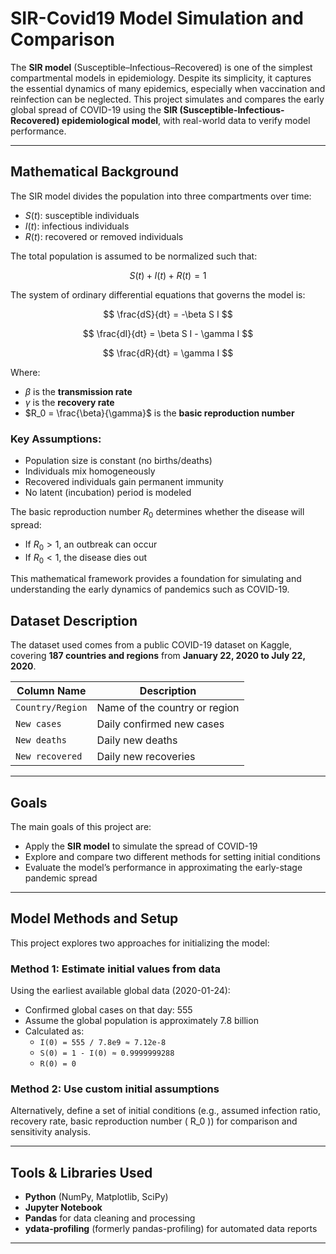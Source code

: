 #  SIR-Covid19 Model Simulation and Comparison
The **SIR model** (Susceptible–Infectious–Recovered) is one of the simplest compartmental models in epidemiology. Despite its simplicity, it captures the essential dynamics of many epidemics, especially when vaccination and reinfection can be neglected.
This project simulates and compares the early global spread of COVID-19 using the **SIR (Susceptible-Infectious-Recovered) epidemiological model**, with real-world data to verify model performance.

---
## Mathematical Background

The SIR model divides the population into three compartments over time:

- $S(t)$: susceptible individuals
- $I(t)$: infectious individuals
- $R(t)$: recovered or removed individuals

The total population is assumed to be normalized such that:

$$
S(t) + I(t) + R(t) = 1
$$

The system of ordinary differential equations that governs the model is:

$$
\frac{dS}{dt} = -\beta S I
$$

$$
\frac{dI}{dt} = \beta S I - \gamma I
$$

$$
\frac{dR}{dt} = \gamma I
$$

Where:
- $\beta$ is the **transmission rate**
- $\gamma$ is the **recovery rate**
- $R_0 = \frac{\beta}{\gamma}$ is the **basic reproduction number**

### Key Assumptions:
- Population size is constant (no births/deaths)
- Individuals mix homogeneously
- Recovered individuals gain permanent immunity
- No latent (incubation) period is modeled

The basic reproduction number $R_0$ determines whether the disease will spread:
- If $R_0 > 1$, an outbreak can occur
- If $R_0 < 1$, the disease dies out

This mathematical framework provides a foundation for simulating and understanding the early dynamics of pandemics such as COVID-19.
##  Dataset Description

The dataset used comes from a public COVID-19 dataset on Kaggle, covering **187 countries and regions** from **January 22, 2020 to July 22, 2020**.

| Column Name      | Description                         |
|------------------|-------------------------------------|
| `Country/Region` | Name of the country or region       |
| `New cases`      | Daily confirmed new cases           |
| `New deaths`     | Daily new deaths                    |
| `New recovered`  | Daily new recoveries                |



---

##   Goals

The main goals of this project are:

- Apply the **SIR model** to simulate the spread of COVID-19  
- Explore and compare two different methods for setting initial conditions  
- Evaluate the model’s performance in approximating the early-stage pandemic spread

---

##  Model Methods and Setup

This project explores two approaches for initializing the model:

### Method 1: Estimate initial values from data

Using the earliest available global data (2020-01-24):

- Confirmed global cases on that day: 555  
- Assume the global population is approximately 7.8 billion  
- Calculated as:
  - `I(0) = 555 / 7.8e9 ≈ 7.12e-8`
  - `S(0) = 1 - I(0) ≈ 0.9999999288`
  - `R(0) = 0`

### Method 2: Use custom initial assumptions

Alternatively, define a set of initial conditions (e.g., assumed infection ratio, recovery rate, basic reproduction number \( R_0 \)) for comparison and sensitivity analysis.

---

##  Tools & Libraries Used

- **Python** (NumPy, Matplotlib, SciPy)
- **Jupyter Notebook**
- **Pandas** for data cleaning and processing
- **ydata-profiling** (formerly pandas-profiling) for automated data reports

---


